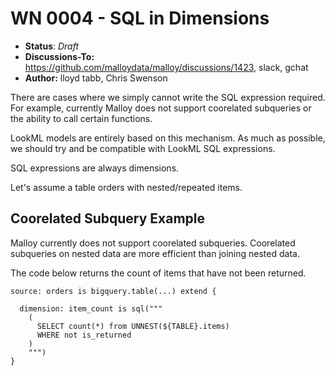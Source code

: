 # WN 0004 - SQL in Dimensions

- **Status**: *Draft* 
- **Discussions-To:**  https://github.com/malloydata/malloy/discussions/1423, slack, gchat
- **Author:** lloyd tabb, Chris Swenson

There are cases where we simply cannot write the SQL expression required.  For example, currently Malloy does not support coorelated subqueries or the ability to call certain functions. 

LookML models are entirely based on this mechanism.  As much as possible, we should try and be compatible with LookML SQL expressions.

SQL expressions are always dimensions.

Let's assume a table orders with nested/repeated items.

## Coorelated Subquery Example
Malloy currently does not support coorelated subqueries.  Coorelated subqueries on nested data are more efficient than joining nested data.

The code below returns the count of items that have not been returned.

```
source: orders is bigquery.table(...) extend {

  dimension: item_count is sql("""
    (
      SELECT count(*) from UNNEST(${TABLE}.items) 
      WHERE not is_returned
    )
    """)
}
```


